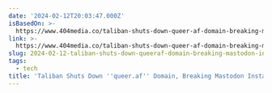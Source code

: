 ```yaml
---
date: '2024-02-12T20:03:47.000Z'
isBasedOn: >-
  https://www.404media.co/taliban-shuts-down-queer-af-domain-breaking-mastodon-instance/
link: >-
  https://www.404media.co/taliban-shuts-down-queer-af-domain-breaking-mastodon-instance/
slug: 2024-02-12-taliban-shuts-down-queeraf-domain-breaking-mastodon-instance
tags:
  - tech
title: 'Taliban Shuts Down ''queer.af'' Domain, Breaking Mastodon Instance'
---
```


